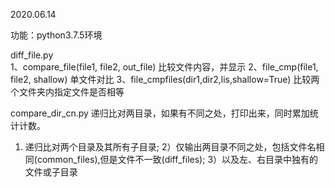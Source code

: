2020.06.14

功能：python3.7.5环境   

diff_file.py     
1、compare_file(file1, file2, out_file) 比较文件内容，并显示
2、file_cmp(file1, file2, shallow) 单文件对比
3、file_cmpfiles(dir1,dir2,lis,shallow=True) 比较两个文件夹内指定文件是否相等


compare_dir_cn.py
递归比对两目录，如果有不同之处，打印出来，同时累加统计计数。
1) 递归比对两个目录及其所有子目录;
2）仅输出两目录不同之处，包括文件名相同(common_files),但是文件不一致(diff_files);
3）以及左、右目录中独有的文件或子目录



